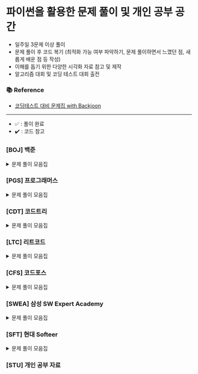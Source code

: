 # 파이썬을 활용한 문제 풀이 및 개인 공부 공간

- 일주일 3문제 이상 풀이
- 문제 풀이 후 코드 복기 (최적화 가능 여부 파악하기, 문제 풀이하면서 느꼈던 점, 새롭게 배운 점 등 작성)
- 이해를 돕기 위한 다양한 시각화 자료 참고 및 제작
- 알고리즘 대회 및 코딩 테스트 대회 출전

### 📚 Reference
- [코딩테스트 대비 문제집 with Backjoon](https://github.com/tony9402/baekjoon)

---
- ✅ : 풀이 완료
- ✔️ : 코드 참고

### [BOJ] 백준

<details>
	<summary>문제 풀이 모음집</summary>
  </br>
  
  |코드 번호|이름|난이도|풀이 코드|풀이 시간|풀이 유형|상태|
  |:-----:|:-----|:-----:|:-----|:-----|:-----|:-----:|
  |**_11723_**|[집합](https://www.acmicpc.net/problem/11723)|실버 5|./구현/11723번 집합.py|00:20:00.00|`구현`|✅|
  |**_1012_**|[유기농 배추](https://www.acmicpc.net/problem/1012)|실버 2|./BFS/1012번 유기농 배추.py|00:30:00.00|`BFS`|✅|
  |**_2178_**|[미로 탐색](https://www.acmicpc.net/problem/2178)|실버 1|./BFS/2178번 미로탐색.py|00:50:00.00|`BFS`|✅|
  |**_21922_**|[학부 연구생 민상](https://www.acmicpc.net/problem/21922)|골드 5|./BFS/21922번 학부 연구생 민상.py|01:30:00.00|`BFS`|✅|
  |**_19941_**|[햄버거 분배](https://www.acmicpc.net/problem/19941)|실버 3|./그리디/19941번 햄버거 분배.py|00:45:00.00|`그리디`|✅|
  |**_20300_**|[서강근육맨](https://www.acmicpc.net/problem/20300)|실버 3|./그리디/20300번 서강근육맨.py|00:30:00.00|`그리디`|✅|
  |**_7576_**|[토마토](https://www.acmicpc.net/problem/7576)|골드 5|./BFS/7576번 토마토.py|01:00:00.00|`BFS`|✅|
  |**_10282_**|[해킹](https://www.acmicpc.net/problem/10282)|골드 4|./그리디/10282번 해킹.py|00:40:00.00|`그리디`|✅|
  |**_6497_**|[전력난](https://www.acmicpc.net/problem/6497)|골드 4|./그리디/6497번 전력난.py|00:40:00.00|`그리디`|✅|
  |**_12760_**|[최후의 승자는 누구?](https://www.acmicpc.net/problem/12760)|실버 5|./구현/12760번 최후의 승자는 누구.py|00:30:00.00|`구현`|✅|
  |**_1931_**|[회의실 배정](https://www.acmicpc.net/problem/1931)|골드 4|./그리디/1931번 회의실 배정.py|00:30:00.00|`그리디`|✅|
  |**_1927_**|[최소 힙](https://www.acmicpc.net/problem/1927)|실버 2|./자료구조/1927번 최소 힙.py|00:10:00.00|`자료구조`|✅|
  |**_12865_**|[평범한 배낭](https://www.acmicpc.net/problem/12865)|골드 5|./DP/12865번 평범한 배낭.py|00:00:00.00|`DP`| |
  |**_22871_**|[징검다리 건너기(large)](https://www.acmicpc.net/problem/22871)|실버 1|./DP/22871번 징검다리 건너기(large).py|00:00:00.00|`DP`| |
  |**_19598_**|[최소 회의실 개수](https://www.acmicpc.net/problem/19598)|골드 5|./그리디/19598번 최소 회의실 개수.py|00:30:00.00|`그리다`|✅|
  |**_1753_**|[최단경로](https://www.acmicpc.net/problem/1753)|골드 4|./그래프/1753번 최단경로.py|00:30:00.00|`그래프`|✅|

  

</details>

### [PGS] 프로그래머스

<details>
	<summary>문제 풀이 모음집</summary>
  </br>
  
  |코드 번호|이름|난이도|풀이 코드|풀이 시간|풀이 유형|상태|
  |:-----:|:-----|:-----:|:-----|:-----|:-----|:-----:|
  |**_42584_**|[주식가격](https://school.programmers.co.kr/learn/courses/30/lessons/42584)|레벨 2|./스택,큐/42584번 주식가격.py|00:20:00.00|`스택/큐`|✅|

</details>

### [CDT] 코드트리

<details>
	<summary>문제 풀이 모음집</summary>
  </br>
  
  |코드 번호|이름|난이도|풀이 코드|풀이 시간|풀이 유형|상태|
  |:-----:|:-----|:-----:|:-----|:-----|:-----|:-----:|
  |**____**|[코드트리 빵](https://www.codetree.ai/ko/frequent-problems/problems/codetree-mon-bread/description)|L14|./삼성/(코드트리)코드트리 빵.py|03:30:00.00|`Simulation, BFS`|✅|
  |**____**|[색깔 폭탄](https://www.codetree.ai/ko/frequent-problems/problems/colored-bomb/description)|L14|./삼성/2021_상반기_오전_2번_색깔_폭탄.py|01:30:00.00|`Simulation, BFS`|✅|
  |**____**|[원자 충돌](https://www.codetree.ai/ko/frequent-problems/problems/atom-collision/description?introductionSetId=&bookmarkId=)|L12|./삼성/2020_하반기_오전_2번_원자_충돌.py|01:20:00.00|`Simulation`|✅|
  |**____**|[나무박멸](https://www.codetree.ai/ko/frequent-problems/problems/tree-kill-all/description)|L12|./삼성/2022_상반기_오후_2번_나무박별.py|02:30:00.00|`Simulation, dx dy technique`|✅|
  |**____**|[자율주행 전기차](https://www.codetree.ai/ko/frequent-problems/problems/autonomous-electric-car/description)|L14|./삼성/2020_상반기_오후_2번_자율주행_전기차.py|02:50:00.00|`Simulation, BFS`|✅|
  |**____**|[생명과학부 랩 인턴](https://www.codetree.ai/ko/frequent-problems/problems/biology-lab-intern/description?introductionSetId=&bookmarkId=)|L13|./삼성/2019_상반기_오전_2번_생명과학부_랩_인턴.py|00:55:00.00|`Simulation`|✅|

</details>

### [LTC] 리트코드

<details>
	<summary>문제 풀이 모음집</summary>
  </br>
  
  |코드 번호|이름|난이도|풀이 코드|풀이 시간|풀이 유형|
  |:-----:|:-----|:-----:|:-----|:-----|:-----|

</details>

### [CFS] 코드포스

<details>
	<summary>문제 풀이 모음집</summary>
  </br>
  
  |코드 번호|이름|난이도|풀이 코드|풀이 시간|풀이 유형|
  |:-----:|:-----|:-----:|:-----|:-----|:-----|

</details>

### [SWEA] 삼성 SW Expert Academy

<details>
	<summary>문제 풀이 모음집</summary>
  </br>
  
  |코드 번호|이름|난이도|풀이 코드|풀이 시간|풀이 유형|
  |:-----:|:-----|:-----:|:-----|:-----|:-----|
</details>

### [SFT] 현대 Softeer

<details>
	<summary>문제 풀이 모음집</summary>
  </br>
  
  |코드 번호|이름|난이도|풀이 코드|풀이 시간|풀이 유형|상태|
  |:-----:|:-----|:-----:|:-----|:-----|:-----|:-----:|
  |**_6266_**|[[21년 재직자 대회 예선] 비밀 메뉴](https://softeer.ai/practice/6269)|레벨 2|./구현/-- [21년 재직자 대회 예선] 비밀 메뉴.py|00:15:00.00|`구현`|✅|
  |**_6283_**|[8단 변속기](https://softeer.ai/practice/6283)|레벨 2|./구현/-- 8단 변속기.py|00:10:00.00|`구현`|✅|
  |**_9657_**|[나무공격](https://softeer.ai/practice/9657)|레벨 2|./구현/-- 나무공격.py|00:20:00.00|`구현`|✅|
  |**_6284_**|[바이러스](https://softeer.ai/practice/6284)|레벨 2|./구현/-- 바이러스.py|00:25:00.00|`구현`|✅|
  |**_6282_**|[장애물 인식 프로그램](https://softeer.ai/practice/6282)|레벨 2|./BFS/-- 장애물 인식 프로그램.py|00:20:00.00|`BFS`|✅|
  |**_6280_**|[지도 자동 구축](https://softeer.ai/practice/6280)|레벨 2|./구현/-- 지도 자동 구축.py|00:05:00.00|`구현`|✅|
  |**_7374_**|[진정한 효도](https://softeer.ai/practice/7374)|레벨 2|./구현/-- 진정한 효도.py|00:15:00.00|`구현`|✅|
</details>

### [STU] 개인 공부 자료

